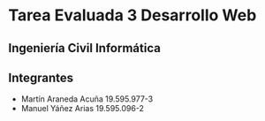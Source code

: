 # Tarea Evaluada 3 Desarrollo Web

## Ingeniería Civil Informática

## Integrantes

- Martín Araneda Acuña 19.595.977-3
- Manuel Yáñez Arias 19.595.096-2
